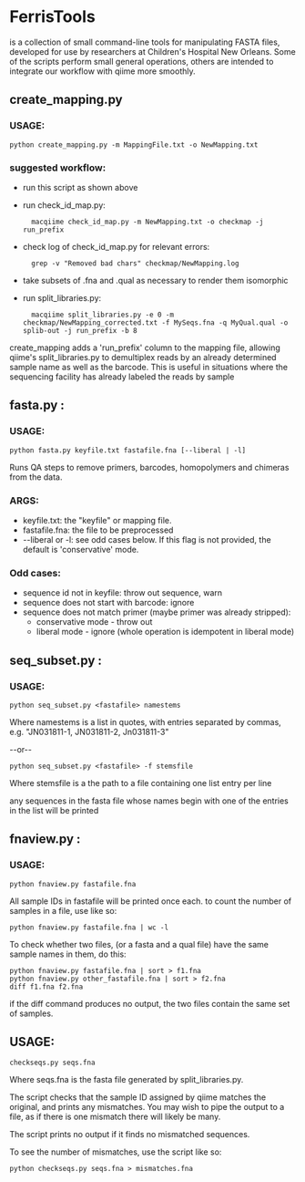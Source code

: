 # FerrisTools
is a collection of small command-line tools for manipulating FASTA files, developed for use by researchers at Children's Hospital New Orleans. Some of the scripts perform small general operations, others are intended to integrate our workflow with qiime more smoothly.

## create_mapping.py

### USAGE:
    python create_mapping.py -m MappingFile.txt -o NewMapping.txt

### suggested workflow:
- run this script as shown above
- run check_id_map.py:

        macqiime check_id_map.py -m NewMapping.txt -o checkmap -j run_prefix
 
- check log of check_id_map.py for relevant errors:

        grep -v "Removed bad chars" checkmap/NewMapping.log
 
- take subsets of .fna and .qual as necessary to render them isomorphic
- run split_libraries.py:

        macqiime split_libraries.py -e 0 -m checkmap/NewMapping_corrected.txt -f MySeqs.fna -q MyQual.qual -o splib-out -j run_prefix -b 8

create_mapping adds a 'run_prefix' column to the mapping file, allowing qiime's split_libraries.py to demultiplex reads by an already determined sample name as well as the barcode. This is useful in situations where the sequencing facility has already labeled the reads by sample


## fasta.py :

### USAGE:
    python fasta.py keyfile.txt fastafile.fna [--liberal | -l]

Runs QA steps to remove primers, barcodes, homopolymers and chimeras from the data.

### ARGS:
- keyfile.txt: the "keyfile" or mapping file.
- fastafile.fna: the file to be preprocessed        
- --liberal or -l: see odd cases below. If this flag is not provided, the default is 'conservative' mode.
### Odd cases:
- sequence id not in keyfile: throw out sequence, warn
- sequence does not start with barcode: ignore 
- sequence does not match primer (maybe primer was already stripped):
    - conservative mode - throw out 
    - liberal mode - ignore (whole operation is idempotent in liberal mode)

## seq_subset.py :

### USAGE: 
    python seq_subset.py <fastafile> namestems
Where namestems is a list in quotes, with entries separated by commas, e.g.
    "JN031811-1, JN031811-2, Jn031811-3"

--or--

    python seq_subset.py <fastafile> -f stemsfile
Where stemsfile is a the path to a file containing one list entry per line

any sequences in the fasta file whose names begin with one of the entries in the list will be printed

## fnaview.py :

### USAGE:
    python fnaview.py fastafile.fna

All sample IDs in fastafile will be printed once each. to count the number of samples in a file, use like so:  

    python fnaview.py fastafile.fna | wc -l

To check whether two files, (or a fasta and a qual file) have the same sample names in them, do this:

    python fnaview.py fastafile.fna | sort > f1.fna
    python fnaview.py other_fastafile.fna | sort > f2.fna
    diff f1.fna f2.fna

if the diff command produces no output, the two files contain the same set of samples.

## USAGE: 

    checkseqs.py seqs.fna

Where seqs.fna is the fasta file generated by split_libraries.py.
        
The script checks that the sample ID assigned by qiime matches the
original, and prints any mismatches. You may wish to pipe the output to a
file, as if there is one mismatch there will likely be many.

The script prints no output if it finds no mismatched sequences.

To see the number of mismatches, use the script like so:

    python checkseqs.py seqs.fna > mismatches.fna